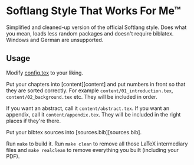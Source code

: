 # Softlang Style That Works For Me™

Simplified and cleaned-up version of the official Softlang style. Does what you
mean, loads less random packages and doesn't require biblatex. Windows and
German are unsupported.

## Usage

Modify [config.tex](config.tex) to your liking.

Put your chapters into [content][content] and put numbers in front so that they
are sorted correctly. For example `content/01_introduction.tex`,
`content/02_background.tex` etc. They will be included in order.

If you want an abstract, call it `content/abstract.tex`. If you want an
appendix, call it `content/appendix.tex`. They will be included in the right
places if they're there.

Put your bibtex sources into [sources.bib][sources.bib].

Run `make` to build it. Run `make clean` to remove all those LaTeX intermediary
files and `make realclean` to remove everything you built (including your PDF).
